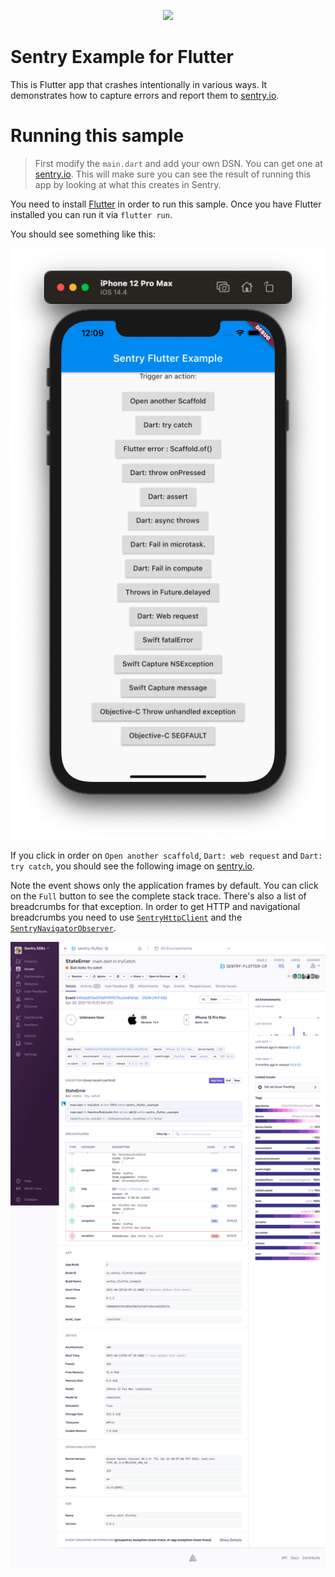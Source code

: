 <p align="center">
  <a href="https://sentry.io" target="_blank" align="center">
    <img src="https://sentry-brand.storage.googleapis.com/sentry-logo-black.png" width="280">
  </a>
  <br/>
</p>

Sentry Example for Flutter
===========

This is Flutter app that crashes intentionally in various ways. It demonstrates
how to capture errors and report them to [sentry.io](https://sentry.io/). 

# Running this sample

> First modify the `main.dart` and add your own DSN. You can get one at
> [sentry.io](https://sentry.io/). This will make sure you can see the result of
> running this app by looking at what this creates in Sentry.

You need to install [Flutter](https://flutter.dev/docs/get-started/install) in
order to run this sample. Once you have Flutter installed you can run it via
`flutter run`.

You should see something like this:

<img src="img/ios_simulator.png" />

If you click in order on `Open another scaffold`, `Dart: web request` and 
`Dart: try catch`, you should see the following image on
[sentry.io](https://sentry.io/).

Note the event shows only the application frames by default. You can click
on the `Full` button to see the complete stack trace. There's also a list of breadcrumbs for
that exception. In order to get HTTP and navigational breadcrumbs you need to
use
[`SentryHttpClient`](https://docs.sentry.io/platforms/dart/usage/advanced-usage/#automatic-breadcrumbs)
and the
[`SentryNavigatorObserver`](https://docs.sentry.io/platforms/flutter/enriching-events/breadcrumbs/#automatic-breadcrumbs).

<img src="img/sentry_dashboard.png" />
